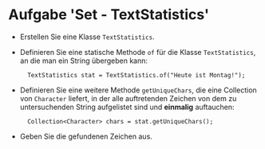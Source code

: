 # Aufgabe 'Set - TextStatistics'

- Erstellen Sie eine Klasse `TextStatistics`.

- Definieren Sie eine statische Methode `of` für die Klasse `TextStatistics`, an die man ein String übergeben kann:

		TextStatistics stat = TextStatistics.of("Heute ist Montag!");


- Definieren Sie eine weitere Methode `getUniqueChars`, die eine Collection von `Character` liefert, in der alle auftretenden Zeichen von dem zu untersuchenden String aufgelistet sind und __einmalig__ auftauchen:

		Collection<Character> chars = stat.getUniqueChars();

- Geben Sie die gefundenen Zeichen aus.

